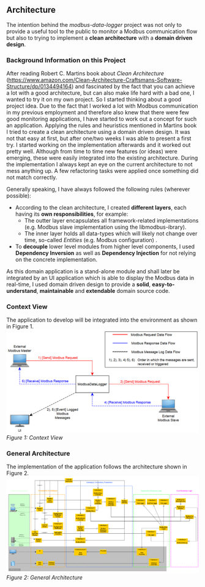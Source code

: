 ## Architecture
The intention behind the _modbus-data-logger_ project was not only to provide a useful tool to the public to monitor a Modbus communication flow but also to trying to implement a __clean architecture__ with a __domain driven design__.

### Background Information on this Project
After reading Robert C. Martins book about _Clean Architecture_ (https://www.amazon.com/Clean-Architecture-Craftsmans-Software-Structure/dp/0134494164) and fascinated by the fact that you can achieve a lot with a good architecture, but can also make life hard with a bad one, I wanted to try it on my own project. So I started thinking about a good project idea. Due to the fact that I worked a lot with Modbus communication in my previous employment and therefore also knew that there were few good monitoring applications, I have started to work out a concept for such an application.
Applying the rules and heuristics mentioned in Martins book I tried to create a clean architecture using a domain driven design. It was not that easy at first, but after one/two weeks I was able to present a first try. I started working on the implementation afterwards and it worked out pretty well. Although from time to time new features (or ideas) were emerging, these were easily integrated into the existing architecture. During the implementation I always kept an eye on the current architecture to not mess anything up. A few refactoring tasks were applied once something did not match correctly.

Generally speaking, I have always followed the following rules (wherever possible):
- According to the clean architecture, I created __different layers__, each having its __own responsibilities__, for example:
    - The outter layer encapsulates all framework-related implementations (e.g. Modbus slave implementation using the libmodbus-ibrary).
    - The inner layer holds all data-types which will likely not change over time, so-called _Entities_ (e.g. Modbus configuration) .
- To __decouple__ lower level modules from higher level components, I used __Dependency Inversion__ as well as __Dependency Injection__ for not relying on the concrete implementation.

As this domain application is a stand-alone module and shall later be integrated by an UI application which is able to display the Modbus data in real-time, I used domain driven design to provide a __solid__, __easy-to-understand__, __maintainable__ and __extendable__ domain source code.

### Context View
The application to develop will be integrated into the environment as shown in Figure 1.
![Context View](architecture/ContextView.png) *Figure 1: Context View*

### General Architecture
The implementation of the application follows the architecture shown in Figure 2.
![General Architecture](architecture/CurrentArchitecture.png) *Figure 2: General Architecture*

